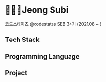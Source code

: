 # 👩🏻‍💻Jeong Subi


코드스테이츠 @codestates SEB 34기 (2021.08 ~ )

## Tech Stack

## Programming Language

## Project



<!--
**JeongSubi/JeongSubi** is a ✨ _special_ ✨ repository because its `README.md` (this file) appears on your GitHub profile.

Here are some ideas to get you started:

- 🔭 I’m currently working on ...
- 🌱 I’m currently learning ...
- 👯 I’m looking to collaborate on ...
- 🤔 I’m looking for help with ...
- 💬 Ask me about ...
- 📫 How to reach me: ...
- 😄 Pronouns: ...
- ⚡ Fun fact: ...
-->
